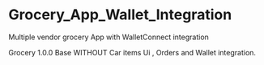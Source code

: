 # Grocery_App_Wallet_Integration
Multiple vendor grocery App with WalletConnect integration

Grocery 1.0.0 Base WITHOUT Car items Ui , Orders and Wallet integration.
